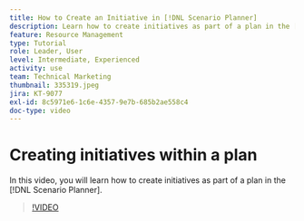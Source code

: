 ```yaml
---
title: How to Create an Initiative in [!DNL Scenario Planner]
description: Learn how to create initiatives as part of a plan in the [!DNL Scenario Planner].
feature: Resource Management
type: Tutorial
role: Leader, User
level: Intermediate, Experienced
activity: use
team: Technical Marketing
thumbnail: 335319.jpeg
jira: KT-9077
exl-id: 8c5971e6-1c6e-4357-9e7b-685b2ae558c4
doc-type: video
---
```

# Creating initiatives within a plan

In this video, you will learn how to create initiatives as part of a plan in the [!DNL Scenario Planner].

>[!VIDEO](https://video.tv.adobe.com/v/335319/?quality=12&learn=on)
